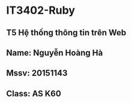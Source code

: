 # IT3402-Ruby  

## T5 Hệ thống thông tin trên Web  

## Name:  Nguyễn Hoàng Hà  

## Mssv:  20151143  

## Class: AS K60 
